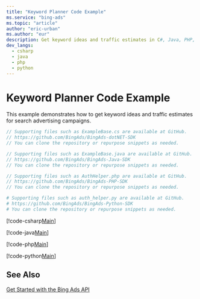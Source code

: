 ```yaml
---
title: "Keyword Planner Code Example"
ms.service: "bing-ads"
ms.topic: "article"
author: "eric-urban"
ms.author: "eur"
description: Get keyword ideas and traffic estimates in C#, Java, PHP, or Python. 
dev_langs:
  - csharp
  - java
  - php
  - python
---
```

# Keyword Planner Code Example
This example demonstrates how to get keyword ideas and traffic estimates for search advertising campaigns.

```csharp
// Supporting files such as ExampleBase.cs are available at GitHub. 
// https://github.com/BingAds/BingAds-dotNET-SDK
// You can clone the repository or repurpose snippets as needed.
```
```java
// Supporting files such as ExampleBase.java are available at GitHub. 
// https://github.com/BingAds/BingAds-Java-SDK
// You can clone the repository or repurpose snippets as needed.
```
```php
// Supporting files such as AuthHelper.php are available at GitHub. 
// https://github.com/BingAds/BingAds-PHP-SDK
// You can clone the repository or repurpose snippets as needed.
```
```python
# Supporting files such as auth_helper.py are available at GitHub. 
# https://github.com/BingAds/BingAds-Python-SDK
# You can clone the repository or repurpose snippets as needed.
```

[!code-csharp[Main](../../../BingAds-dotNet-SDK/examples/BingAdsExamples/BingAdsExamplesLibrary/v11/KeywordPlanner.cs)]

[!code-java[Main](../../../BingAds-Java-SDK/examples/BingAdsDesktopApp/src/main/java/com/microsoft/bingads/examples/v11/KeywordPlanner.java)]

[!code-php[Main](../../../BingAds-PHP-SDK/samples/V11/KeywordPlanner.php)]

[!code-python[Main](../../../BingAds-Python-SDK/examples/BingAdsPythonConsoleExamples/BingAdsPythonConsoleExamples/v11/keyword_planner.py)]

## See Also
[Get Started with the Bing Ads API](get-started.md)  
